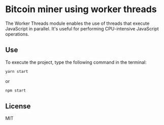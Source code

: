 # Bitcoin miner using worker threads

The Worker Threads module enables the use of threads that execute JavaScript in parallel. It's useful for performing CPU-intensive JavaScript operations.

## Use

To execute the project, type the following command in the terminal:

```bash
yarn start
```

or

```bash
npm start
```

## License

MIT